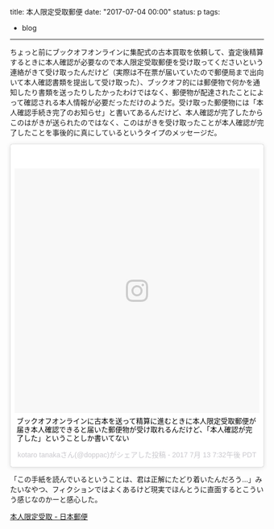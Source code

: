 title: 本人限定受取郵便
date: "2017-07-04 00:00"
status: p
tags:
- blog
---

ちょっと前にブックオフオンラインに集配式の古本買取を依頼して、査定後精算するときに本人確認が必要なので本人限定受取郵便を受け取ってくださいという連絡がきて受け取ったんだけど（実際は不在票が届いていたので郵便局まで出向いて本人確認書類を提出して受け取った）、ブックオフ的には郵便物で何かを通知したり書類を送ったりしたかったわけではなく、郵便物が配達されたことによって確認される本人情報が必要だっただけのようだ。受け取った郵便物には「本人確認手続き完了のお知らせ」と書いてあるんだけど、本人確認が完了したからこのはがきが送られたのではなく、このはがきを受け取ったことが本人確認が完了したことを事後的に真にしているというタイプのメッセージだ。

<blockquote class="instagram-media" data-instgrm-captioned data-instgrm-version="7" style=" background:#FFF; border:0; border-radius:3px; box-shadow:0 0 1px 0 rgba(0,0,0,0.5),0 1px 10px 0 rgba(0,0,0,0.15); margin: 1px; max-width:658px; padding:0; width:99.375%; width:-webkit-calc(100% - 2px); width:calc(100% - 2px);"><div style="padding:8px;"> <div style=" background:#F8F8F8; line-height:0; margin-top:40px; padding:50.0% 0; text-align:center; width:100%;"> <div style=" background:url(data:image/png;base64,iVBORw0KGgoAAAANSUhEUgAAACwAAAAsCAMAAAApWqozAAAABGdBTUEAALGPC/xhBQAAAAFzUkdCAK7OHOkAAAAMUExURczMzPf399fX1+bm5mzY9AMAAADiSURBVDjLvZXbEsMgCES5/P8/t9FuRVCRmU73JWlzosgSIIZURCjo/ad+EQJJB4Hv8BFt+IDpQoCx1wjOSBFhh2XssxEIYn3ulI/6MNReE07UIWJEv8UEOWDS88LY97kqyTliJKKtuYBbruAyVh5wOHiXmpi5we58Ek028czwyuQdLKPG1Bkb4NnM+VeAnfHqn1k4+GPT6uGQcvu2h2OVuIf/gWUFyy8OWEpdyZSa3aVCqpVoVvzZZ2VTnn2wU8qzVjDDetO90GSy9mVLqtgYSy231MxrY6I2gGqjrTY0L8fxCxfCBbhWrsYYAAAAAElFTkSuQmCC); display:block; height:44px; margin:0 auto -44px; position:relative; top:-22px; width:44px;"></div></div> <p style=" margin:8px 0 0 0; padding:0 4px;"> <a href="https://www.instagram.com/p/BWgqS-wAsPB/" style=" color:#000; font-family:Arial,sans-serif; font-size:14px; font-style:normal; font-weight:normal; line-height:17px; text-decoration:none; word-wrap:break-word;" target="_blank">ブックオフオンラインに古本を送って精算に進むときに本人限定受取郵便が届き本人確認できると届いた郵便物が受け取れるんだけど、「本人確認が完了した」ということしか書いてない</a></p> <p style=" color:#c9c8cd; font-family:Arial,sans-serif; font-size:14px; line-height:17px; margin-bottom:0; margin-top:8px; overflow:hidden; padding:8px 0 7px; text-align:center; text-overflow:ellipsis; white-space:nowrap;">kotaro tanakaさん(@doppac)がシェアした投稿 - <time style=" font-family:Arial,sans-serif; font-size:14px; line-height:17px;" datetime="2017-07-14T02:32:12+00:00">2017  7月 13 7:32午後 PDT</time></p></div></blockquote>
<script async defer src="//platform.instagram.com/en_US/embeds.js"></script>

「この手紙を読んでいるということは、君は正解にたどり着いたんだろう…」みたいなやつ、フィクションではよくあるけど現実でほんとうに直面するとこういう感じなのかーと感心した。

[本人限定受取 \- 日本郵便](https://www.post.japanpost.jp/service/fuka_service/honnin/)
